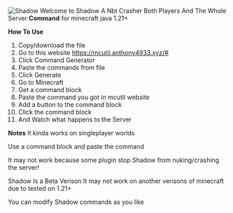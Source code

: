 ![Shadow](https://github.com/user-attachments/assets/10b4a36b-c08f-44d7-be3d-665fbbab7d8e)
Welcome to Shadow A Nbt Crasher Both Players And The Whole Server **Command** for minecraft java 1.21+ 


**How To Use**
1. Copy/download the file
2. Go to this website https://mcutil.anthony4933.xyz/#
3. Click Command Generator
4. Paste the commands from file
5. Click Generate
6. Go to Minecraft
7. Get a command block
8. Paste the command you got in mcutil website
9. Add a button to the command block
10. Click the command block
11. And Watch what happens to the Server 
   


**Notes**
It kinda works on singleplayer worlds

Use a command block and paste the command

It may not work because some plugin stop Shadow from nuking/crashing the server!

Shadow Is a Beta Verison It may not work on another verisons of minecraft due to tested on 1.21+

You can modify Shadow commands as you like 

